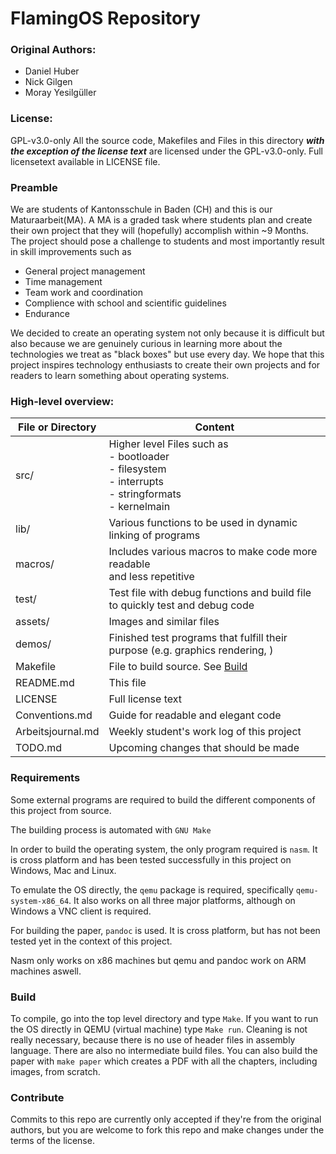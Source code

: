 # FlamingOS Repository

### Original Authors:
- Daniel Huber
- Nick Gilgen
- Moray Yesilgüller

### License:
GPL-v3.0-only
All the source code, Makefiles and Files in this directory
***with the exception of the license text*** are licensed
under the GPL-v3.0-only.
Full licensetext available in LICENSE file.

### Preamble

We are students of Kantonsschule in Baden (CH) and this is our
Maturaarbeit(MA). A MA is a graded task where students plan and
create their own project that they will (hopefully) accomplish
within ~9 Months. The project should pose a challenge to students
and most importantly result in skill improvements such as
- General project management
- Time management
- Team work and coordination
- Complience with school and scientific guidelines
- Endurance

We decided to create an operating system not only because it is
difficult but also because we are genuinely curious in learning
more about the technologies we treat as "black boxes" but use
every day.
We hope that this project inspires technology enthusiasts to
create their own projects and for readers to learn something
about operating systems.

### High-level overview: 

| File or Directory | Content |
| --- | --- |
| src/ | Higher level Files such as <br /> - bootloader<br /> - filesystem <br /> - interrupts <br /> - stringformats <br />- kernelmain <br /> |
| lib/ | Various functions to be used in dynamic linking of programs |
| macros/ | Includes various macros to make code more readable <br /> and less repetitive |
| test/ | Test file with debug functions and build file to quickly test and debug code |
| assets/ | Images and similar files |
| demos/ | Finished test programs that fulfill their purpose (e.g. graphics rendering, ) |
| Makefile | File to build source. See [Build](##Build) |
| README.md | This file |
| LICENSE | Full license text |
| Conventions.md | Guide for readable and elegant code |
| Arbeitsjournal.md | Weekly student's work log of this project |
| TODO.md | Upcoming changes that should be made |

### Requirements

Some external programs are required to build the different components
of this project from source. 

The building process is automated with `GNU Make` 

In order to build the operating system, the only
program required is `nasm`. It is cross platform and has been tested
successfully in this project on Windows, Mac and Linux.

To emulate the OS directly, the `qemu` package is required,
specifically `qemu-system-x86_64`. It also works on all three major
platforms, although on Windows a VNC client is required.

For building the paper, `pandoc` is used. It is cross platform, but
has not been tested yet in the context of this project.

Nasm only works on x86 machines but qemu and pandoc work
on ARM machines aswell.


### Build

To compile, go into the top level directory and type `Make`.
If you want to run the OS directly in QEMU (virtual machine)
type `Make run`.
Cleaning is not really necessary, because there is no use of
header files in assembly language. There are also no intermediate
build files.
You can also build the paper with `make paper` which creates a PDF
with all the chapters, including images, from scratch.

### Contribute
Commits to this repo are currently only accepted if they're from the
original authors, but you are welcome to fork this repo and make changes
under the terms of the license. 

 


